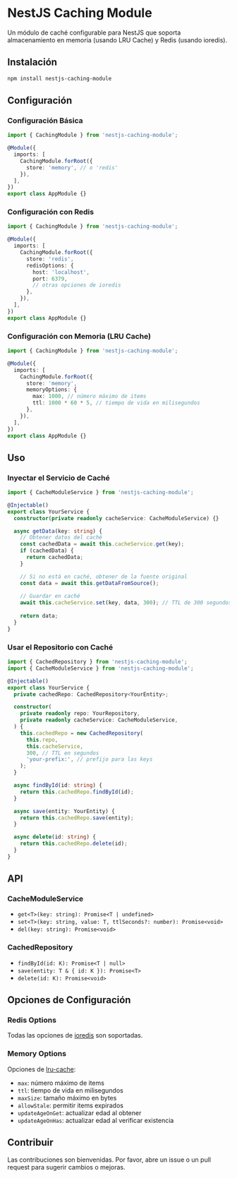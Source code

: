# NestJS Caching Module

Un módulo de caché configurable para NestJS que soporta almacenamiento en memoria (usando LRU Cache) y Redis (usando ioredis).

## Instalación

```bash
npm install nestjs-caching-module
```

## Configuración

### Configuración Básica

```typescript
import { CachingModule } from 'nestjs-caching-module';

@Module({
  imports: [
    CachingModule.forRoot({
      store: 'memory', // o 'redis'
    }),
  ],
})
export class AppModule {}
```

### Configuración con Redis

```typescript
import { CachingModule } from 'nestjs-caching-module';

@Module({
  imports: [
    CachingModule.forRoot({
      store: 'redis',
      redisOptions: {
        host: 'localhost',
        port: 6379,
        // otras opciones de ioredis
      },
    }),
  ],
})
export class AppModule {}
```

### Configuración con Memoria (LRU Cache)

```typescript
import { CachingModule } from 'nestjs-caching-module';

@Module({
  imports: [
    CachingModule.forRoot({
      store: 'memory',
      memoryOptions: {
        max: 1000, // número máximo de items
        ttl: 1000 * 60 * 5, // tiempo de vida en milisegundos
      },
    }),
  ],
})
export class AppModule {}
```

## Uso

### Inyectar el Servicio de Caché

```typescript
import { CacheModuleService } from 'nestjs-caching-module';

@Injectable()
export class YourService {
  constructor(private readonly cacheService: CacheModuleService) {}

  async getData(key: string) {
    // Obtener datos del caché
    const cachedData = await this.cacheService.get(key);
    if (cachedData) {
      return cachedData;
    }

    // Si no está en caché, obtener de la fuente original
    const data = await this.getDataFromSource();
    
    // Guardar en caché
    await this.cacheService.set(key, data, 300); // TTL de 300 segundos
    
    return data;
  }
}
```

### Usar el Repositorio con Caché

```typescript
import { CachedRepository } from 'nestjs-caching-module';
import { CacheModuleService } from 'nestjs-caching-module';

@Injectable()
export class YourService {
  private cachedRepo: CachedRepository<YourEntity>;

  constructor(
    private readonly repo: YourRepository,
    private readonly cacheService: CacheModuleService,
  ) {
    this.cachedRepo = new CachedRepository(
      this.repo,
      this.cacheService,
      300, // TTL en segundos
      'your-prefix:', // prefijo para las keys
    );
  }

  async findById(id: string) {
    return this.cachedRepo.findById(id);
  }

  async save(entity: YourEntity) {
    return this.cachedRepo.save(entity);
  }

  async delete(id: string) {
    return this.cachedRepo.delete(id);
  }
}
```

## API

### CacheModuleService

- `get<T>(key: string): Promise<T | undefined>`
- `set<T>(key: string, value: T, ttlSeconds?: number): Promise<void>`
- `del(key: string): Promise<void>`

### CachedRepository

- `findById(id: K): Promise<T | null>`
- `save(entity: T & { id: K }): Promise<T>`
- `delete(id: K): Promise<void>`

## Opciones de Configuración

### Redis Options

Todas las opciones de [ioredis](https://github.com/luin/ioredis#connect-to-redis) son soportadas.

### Memory Options

Opciones de [lru-cache](https://github.com/isaacs/node-lru-cache#options):

- `max`: número máximo de items
- `ttl`: tiempo de vida en milisegundos
- `maxSize`: tamaño máximo en bytes
- `allowStale`: permitir items expirados
- `updateAgeOnGet`: actualizar edad al obtener
- `updateAgeOnHas`: actualizar edad al verificar existencia

## Contribuir

Las contribuciones son bienvenidas. Por favor, abre un issue o un pull request para sugerir cambios o mejoras.
